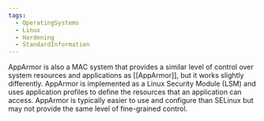 ```yaml
---
tags:
  - OperatingSystems
  - Linux
  - Hardening
  - StandardInformation
---
```

AppArmor is also a MAC system that provides a similar level of control over system resources and applications as [[AppArmor]], but it works slightly differently. AppArmor is implemented as a Linux Security Module (LSM) and uses application profiles to define the resources that an application can access. AppArmor is typically easier to use and configure than SELinux but may not provide the same level of fine-grained control.